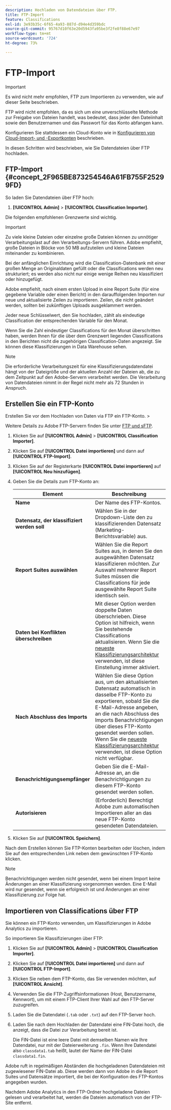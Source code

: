 ```yaml
---
description: Hochladen von Datendateien über FTP.
title: FTP-Import
feature: Classifications
exl-id: 3e93b35c-6f65-4a93-887d-d94e4d359bdc
source-git-commit: 95767d10f63e20d5943fa95be3f2fe8f88e67e97
workflow-type: tm+mt
source-wordcount: '724'
ht-degree: 73%

---
```


# FTP-Import

>[!IMPORTANT]
>
>Es wird nicht mehr empfohlen, FTP zum Importieren zu verwenden, wie auf dieser Seite beschrieben.
>
>FTP wird nicht empfohlen, da es sich um eine unverschlüsselte Methode zur Freigabe von Dateien handelt, was bedeutet, dass jeder den Dateiinhalt sowie den Benutzernamen und das Passwort für das Konto abfangen kann.
>
>Konfigurieren Sie stattdessen ein Cloud-Konto wie in [Konfigurieren von Cloud-Import- und -Exportkonten](/help/components/locations/configure-import-accounts.md) beschrieben.

In diesen Schritten wird beschrieben, wie Sie Datendateien über FTP hochladen.

## FTP-Import {#concept_2F965BE873254546A61FB755F25299FD}

So laden Sie Datendateien über FTP hoch:

1. **[!UICONTROL Admin]** > **[!UICONTROL Classification Importer]**.

Die folgenden empfohlenen Grenzwerte sind wichtig.

>[!IMPORTANT]
>
>Zu viele kleine Dateien oder einzelne große Dateien können zu unnötiger Verarbeitungslast auf den Verarbeitungs-Servern führen. Adobe empfiehlt, große Dateien in Blöcke von 50 MB aufzuteilen und kleine Dateien miteinander zu kombinieren.

Bei der anfänglichen Einrichtung wird die Classification-Datenbank mit einer großen Menge an Originaldaten gefüllt oder die Classifications werden neu strukturiert; es werden also nicht nur einige wenige Reihen neu klassifiziert oder hinzugefügt.

Adobe empfiehlt, nach einem ersten Upload in eine Report Suite (für eine gegebene Variable oder einen Bericht) in den darauffolgenden Importen nur neue und aktualisierte Zeilen zu importieren. Zeilen, die nicht geändert werden, sollten bei zukünftigen Uploads ausgeklammert werden.

Jeder neue Schlüsselwert, den Sie hochladen, zählt als eindeutige Classification der entsprechenden Variable für den Monat.

Wenn Sie die Zahl eindeutiger Classifications für den Monat überschritten haben, werden Ihnen für die über dem Grenzwert liegenden Classifications in den Berichten nicht die zugehörigen Classification-Daten angezeigt. Sie können diese Klassifizierungen in Data Warehouse sehen.

>[!NOTE]
>
>Die erforderliche Verarbeitungszeit für eine Klassifizierungsdatendatei hängt von der Dateigröße und der aktuellen Anzahl der Dateien ab, die zu dem Zeitpunkt auf den Adobe-Servern verarbeitet werden. Die Verarbeitung von Datendateien nimmt in der Regel nicht mehr als 72 Stunden in Anspruch.

## Erstellen Sie ein FTP-Konto

Erstellen Sie vor dem Hochladen von Daten via FTP ein FTP-Konto. >

Weitere Details zu Adobe FTP-Servern finden Sie unter [FTP und sFTP](/help/export/ftp-and-sftp/ftp-overview.md).

1. Klicken Sie auf **[!UICONTROL Admin]** > **[!UICONTROL Classification Importer]**.
1. Klicken Sie auf **[!UICONTROL Datei importieren]** und dann auf **[!UICONTROL FTP-Import]**.
1. Klicken Sie auf der Registerkarte **[!UICONTROL Datei importieren]** auf **[!UICONTROL Neu hinzufügen]**.
1. Geben Sie die Details zum FTP-Konto an:

   | Element | Beschreibung |
   |---|---|
   | **Name** | Der Name des FTP-Kontos. |
   | **Datensatz, der klassifiziert werden soll** | Wählen Sie in der Dropdown-Liste den zu klassifizierenden Datensatz (Marketing-Berichtsvariable) aus. |
   | **Report Suites auswählen** | Wählen Sie die Report Suites aus, in denen Sie den ausgewählten Datensatz klassifizieren möchten. Zur Auswahl mehrerer Report Suites müssen die Classifications für jede ausgewählte Report Suite identisch sein. |
   | **Daten bei Konflikten überschreiben** | Mit dieser Option werden doppelte Daten überschrieben. Diese Option ist hilfreich, wenn Sie bestehende Classifications aktualisieren. Wenn Sie die [neueste Klassifizierungsarchitektur](../sets/overview.md) verwenden, ist diese Einstellung immer aktiviert. |
   | **Nach Abschluss des Imports** | Wählen Sie diese Option aus, um den aktualisierten Datensatz automatisch in dasselbe FTP-Konto zu exportieren, sobald Sie die E-Mail-Adresse angeben, an die nach Abschluss des Imports Benachrichtigungen über dieses FTP-Konto gesendet werden sollen. Wenn Sie die [neueste Klassifizierungsarchitektur](../sets/overview.md) verwenden, ist diese Option nicht verfügbar. |
   | **Benachrichtigungsempfänger** | Geben Sie die E-Mail-Adresse an, an die Benachrichtigungen zu diesem FTP-Konto gesendet werden sollen. |
   | **Autorisieren** | (Erforderlich) Berechtigt Adobe zum automatischen Importieren aller an das neue FTP-Konto gesendeten Datendateien. |

1. Klicken Sie auf **[!UICONTROL Speichern]**.

Nach dem Erstellen können Sie FTP-Konten bearbeiten oder löschen, indem Sie auf den entsprechenden Link neben dem gewünschten FTP-Konto klicken.

>[!NOTE]
>
>Benachrichtigungen werden nicht gesendet, wenn bei einem Import keine Änderungen an einer Klassifizierung vorgenommen werden. Eine E-Mail wird nur gesendet, wenn sie erfolgreich ist und Änderungen an einer Klassifizierung zur Folge hat.

## Importieren von Classifications über FTP

Sie können ein FTP-Konto verwenden, um Klassifizierungen in Adobe Analytics zu importieren.

So importieren Sie Klassifizierungen über FTP:

1. Klicken Sie auf **[!UICONTROL Admin]** > **[!UICONTROL Classification Importer]**.
1. Klicken Sie auf **[!UICONTROL Datei importieren]** und dann auf **[!UICONTROL FTP-Import]**.
1. Klicken Sie neben dem FTP-Konto, das Sie verwenden möchten, auf **[!UICONTROL Ansicht]**.
1. Verwenden Sie die FTP-Zugriffsinformationen (Host, Benutzername, Kennwort), um mit einem FTP-Client Ihrer Wahl auf den FTP-Server zuzugreifen.
1. Laden Sie die Datendatei (`.tab` oder `.txt`) auf den FTP-Server hoch.
1. Laden Sie nach dem Hochladen der Datendatei eine FIN-Datei hoch, die anzeigt, dass die Datei zur Verarbeitung bereit ist.

   Die FIN-Datei ist eine leere Datei mit demselben Namen wie Ihre Datendatei, nur mit der Dateierweiterung `.fin`. Wenn Ihre Datendatei also `classdata1.tab` heißt, lautet der Name der FIN-Datei `classdata1.fin`.

Adobe ruft in regelmäßigen Abständen die hochgeladenen Datendateien mit zugewiesener FIN-Datei ab. Diese werden dann von Adobe in die Report Suites und Datensätze importiert, die bei der Konfiguration des FTP-Kontos angegeben wurden.

Nachdem Adobe Analytics in den FTP-Ordner hochgeladene Dateien gelesen und verarbeitet hat, werden die Dateien automatisch von der FTP-Site entfernt.
